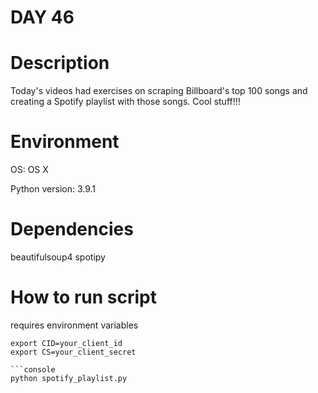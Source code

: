 
# DAY 46

# Description

Today's videos had exercises on scraping Billboard's top 100 songs
and creating a Spotify playlist with those songs.  Cool stuff!!!

# Environment

OS: OS X

Python version: 3.9.1

# Dependencies

beautifulsoup4
spotipy

# How to run script

requires environment variables

```console
export CID=your_client_id
export CS=your_client_secret

```console
python spotify_playlist.py
```
